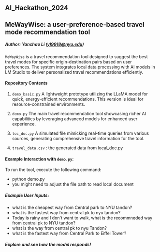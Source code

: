## AI_Hackathon_2024

## MeWayWise: a user-preference-based travel mode recommendation tool
##### Author: Yanchao Li (yl9918@nyu.edu)

`MeWayWise` is a travel recommendation tool designed to suggest the best travel modes for specific origin-destination pairs based on user preferences. The system integrates local data processing with AI models in LM Studio to deliver personalized travel recommendations efficiently.

#### Repository Contents
1. `demo_basic.py`
A lightweight prototype utilizing the LLaMA model for quick, energy-efficient recommendations. This version is ideal for resource-constrained environments.

2. `demo.py`
The main travel recommendation tool showcasing richer AI capabilities by leveraging advanced models for enhanced user experience.

3. `loc_doc.py`
A simulated file mimicking real-time queries from various sources, generating comprehensive travel information for the tool.

4. `travel_data.csv` : the generated data from local_doc.py

#### Example Interaction with `demo.py`:
To run the tool, execute the following command:
  - python demo.py
  - you might need to adjust the file path to read local document
    
##### Example User Inputs:
  - what is the cheapest way from Central park to NYU tandon?
  - what is the fastest way from central pk to nyu tandon?
  - Today is rainy and I don't want to walk, what is the recommneded way from central pk to NYU tandon?
  - what is the way from central pk to nyu Tandon?
  - what is the fastest way from Central Park to Eiffel Tower?

##### Explore and see how the model responds!

